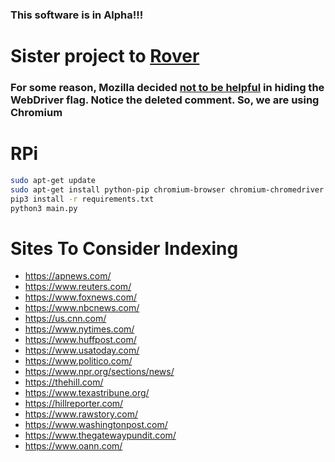 ### This software is in Alpha!!!

# Sister project to [Rover](https://github.com/alexis-evelyn/Rover)

### For some reason, Mozilla decided [not to be helpful][mozilla] in hiding the WebDriver flag. Notice the deleted comment. So, we are using Chromium

# RPi
```bash
sudo apt-get update
sudo apt-get install python-pip chromium-browser chromium-chromedriver xvfb
pip3 install -r requirements.txt
python3 main.py
```

# Sites To Consider Indexing
* https://apnews.com/
* https://www.reuters.com/
* https://www.foxnews.com/
* https://www.nbcnews.com/
* https://us.cnn.com/
* https://www.nytimes.com/
* https://www.huffpost.com/
* https://www.usatoday.com/
* https://www.politico.com/
* https://www.npr.org/sections/news/
* https://thehill.com/
* https://www.texastribune.org/
* https://hillreporter.com/
* https://www.rawstory.com/
* https://www.washingtonpost.com/
* https://www.thegatewaypundit.com/
* https://www.oann.com/

<!-- https://blog.feedspot.com/usa_news_websites/ -->

[mozilla]: https://github.com/mozilla/geckodriver/issues/1680